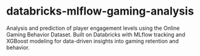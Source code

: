 # databricks-mlflow-gaming-analysis
Analysis and prediction of player engagement levels using the Online Gaming Behavior Dataset. Built on Databricks with MLflow tracking and XGBoost modeling for data-driven insights into gaming retention and behavior.
